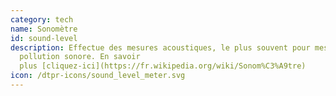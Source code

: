 ```yaml
---
category: tech
name: Sonomètre
id: sound-level
description: Effectue des mesures acoustiques, le plus souvent pour mesurer la
  pollution sonore. En savoir
  plus [cliquez-ici](https://fr.wikipedia.org/wiki/Sonom%C3%A9tre)
icon: /dtpr-icons/sound_level_meter.svg
---
```

